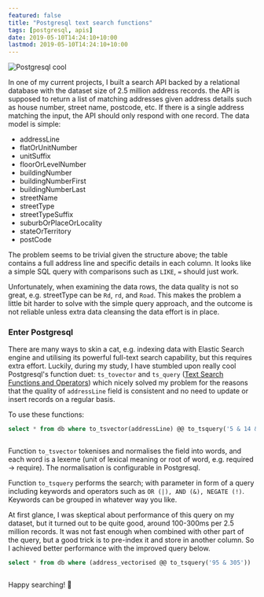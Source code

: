 ```yaml
---
featured: false
title: "Postgresql text search functions"
tags: [postgresql, apis]
date: 2019-05-10T14:24:10+10:00
lastmod: 2019-05-10T14:24:10+10:00
---
```


![Postgresql cool](/img/posts/2019-05-10-postgresql.png 'Postgresql cool')

In one of my current projects, I built a search API backed by a relational database with the dataset size of 2.5 million address records.
the API is supposed to return a list of matching addresses given address details such as house number, street name, postcode, etc. If there is a single
address matching the input, the API should only respond with one record. The data model is simple:

- addressLine
- flatOrUnitNumber
- unitSuffix
- floorOrLevelNumber
- buildingNumber
- buildingNumberFirst
- buildingNumberLast
- streetName
- streetType 
- streetTypeSuffix
- suburbOrPlaceOrLocality
- stateOrTerritory
- postCode


The problem seems to be trivial given the structure above; the table contains a full address line and specific details in each column. It looks like
a simple SQL query with comparisons such as `LIKE`, `=` should just work.

Unfortunately, when examining the data rows, the data quality is not so great, e.g. streetType can be `Rd`, `rd`, and `Road`. This makes the problem
a little bit harder to solve with the simple query approach, and the outcome is not reliable unless extra data cleansing the data effort is in place.

### Enter Postgresql 

There are many ways to skin a cat, e.g. indexing data with Elastic Search engine and utilising its powerful full-text search capability, but this requires extra
effort. Luckily, during my study, I have stumbled upon really cool Postgresql's function duet: `ts_tovector` and `ts_query` ([Text Search Functions and Operators](https://www.postgresql.org/docs/9.6/functions-textsearch.html)) which nicely solved my problem for the reasons that the quality of `addressLine` field is consistent and no need to update or insert records on a regular basis.

To use these functions:

```sql
select * from db where to_tsvector(addressLine) @@ to_tsquery('5 & 14 & bourke & (oakleigh | clayton) & 3166')
```
<pre></pre>
Function `to_tsvector` tokenises and normalises the field into words, and each word is a lexeme (unit of lexical meaning or root of word, e.g. required -> require). The normalisation
is configurable in Postgresql.

Function `to_tsquery` performs the search; with parameter in form of a query including keywords and operators such as `OR (|), AND (&), NEGATE (!)`. Keywords can be grouped in whatever way
you like.

At first glance, I was skeptical about performance of this query on my dataset, but it turned out to be quite good, around 100-300ms per 2.5 million records. It was not fast enough when
combined with other part of the query, but a good trick is to pre-index it and store in another column. So I achieved better performance with the improved query below.

```sql
select * from db where (address_vectorised @@ to_tsquery('95 & 305'))
```
<pre></pre>
Happy searching! :feet:

